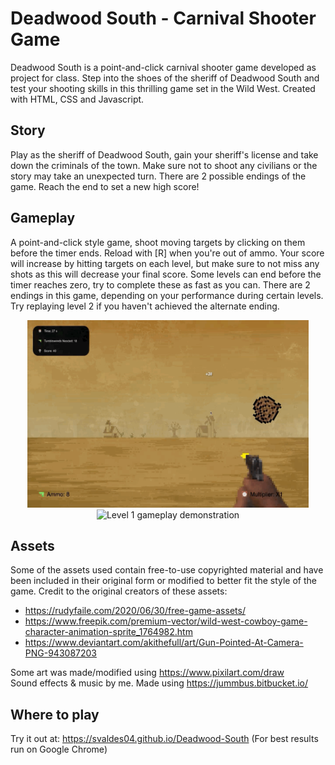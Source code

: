 # Deadwood South - Carnival Shooter Game

Deadwood South is a point-and-click carnival shooter game developed as project for class. Step into the shoes of the sheriff of Deadwood South and test your shooting skills in this thrilling game set in the Wild West. Created with HTML, CSS and Javascript.

## Story
Play as the sheriff of Deadwood South, gain your sheriff's license and take down the criminals of the town. Make sure not to shoot any civilians or the story may take an unexpected turn. There are 2 possible endings of the game. Reach the end to set a new high score! 

## Gameplay
A point-and-click style game, shoot moving targets by clicking on them before the timer ends. Reload with [R] when you're out of ammo. Your score will increase by hitting targets on each level, but make sure to not miss any shots as this will decrease your final score. Some levels can end before the timer reaches zero, try to complete these as fast as you can. There are 2 endings in this game, depending on your performance during certain levels. Try replaying level 2 if you haven't achieved the alternate ending.

<div align="center">
  <img src="gameAssets/level1-demo.GIF" alt="Level 1 gameplay demonstration" height="300" width="450" loop=infinite />
  <img src="gameAssets/level2-demo.GIF" alt="Level 1 gameplay demonstration" height="300" width="450" loop=infinite />
</div>

## Assets
Some of the assets used contain free-to-use copyrighted material and have been included in their original form or modified to better fit the style of the game. Credit to the original creators of these assets:

- https://rudyfaile.com/2020/06/30/free-game-assets/
- https://www.freepik.com/premium-vector/wild-west-cowboy-game-character-animation-sprite_1764982.htm
- https://www.deviantart.com/akithefull/art/Gun-Pointed-At-Camera-PNG-943087203

Some art was made/modified using https://www.pixilart.com/draw
<br>
Sound effects & music by me. Made using https://jummbus.bitbucket.io/

## Where to play
Try it out at: https://svaldes04.github.io/Deadwood-South
(For best results run on Google Chrome)
